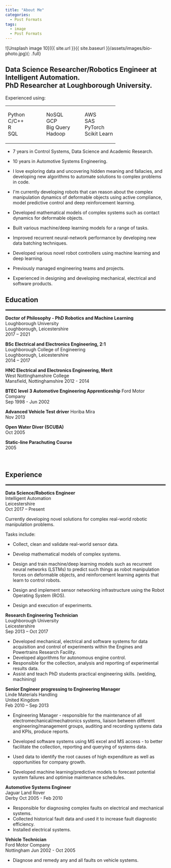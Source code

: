 ```yaml
---
title: "About Me"
categories:
  - Post Formats
tags:
  - image
  - Post Formats
---
```


![Unsplash image 10]({{ site.url }}{{ site.baseurl }}/assets/images/bio-photo.jpg){: .full}

## Data Science Researcher/Robotics Engineer at Intelligent Automation. <br> PhD Researcher at Loughborough University.<br>

Experienced using:

<table>
<tr>
</tr>
<tr>
<td>

Python $~~~~~~~~~~~$ <br>
C/C++              <br>
R                  <br>
SQL<br>

</td>
<td>
  
NoSQL $~~~~~~~~~~~$ <br>
GCP                <br>
Big Query          <br>
Hadoop             <br>
  
</td>
<td>

AWS $~~~~~~~~~~~$ <br>
SAS               <br>
PyTorch           <br>
Scikit Learn      <br>

</td>
</tr>
</table>

* 7 years in Control Systems, Data Science and Academic Research.
* 10 years in Automotive Systems Engineering.

* I love exploring data and uncovering hidden meaning and fallacies, and developing new algorithms to automate solutions to complex problems in code.

* I'm currently developing robots that can reason about the complex manipulation dynamics of deformable objects using active compliance, model predictive control and deep reinforcement learning.

* Developed mathematical models of complex systems such as contact dynamics for deformable objects.

* Built various machine/deep learning models for a range of tasks.

* Improved recurrent neural-network performance by developing new data batching techniques.

* Developed various novel robot controllers using machine learning and deep learning.

* Previously managed engineering teams and projects.

* Experienced in designing and developing mechanical, electrical and software products. 

## **Education**
<hr style="border:2px solid gray"> 

**Doctor of Philosophy - PhD Robotics and Machine Learning**<br>
Loughborough University<br>
Loughborough, Leicestershire<br>
2017 – 2021<br>

**BSc Electrical and Electronics Engineering, 2:1**<br>
Loughborough College of Engineering<br>
Loughborough, Leicestershire<br>
2014 – 2017<br>

**HNC Electrical and Electronics Engineering, Merit**<br>
West Nottinghamshire College<br>
Mansfield, Nottinghamshire
2012 - 2014

**BTEC level 3 Automotive Engineering Apprenticeship**
Ford Motor Company<br>
Sep 1998 - Jun 2002

**Advanced Vehicle Test driver**
Horiba Mira<br>
Nov 2013

**Open Water Diver (SCUBA)**<br>
Oct 2005

**Static-line Parachuting Course**<br>
2005<br>
<br>
<br>
## **Experience**
<hr style="border:2px solid gray"> 

**Data Science/Robotics Engineer**<br>
Intelligent Automation <br>
Leicestershire<br>
Oct 2017 – Present<br>

Currently developing novel solutions for complex real-world robotic manipulation problems.<br>

Tasks include:<br>

* Collect, clean and validate real-world sensor data.

* Develop mathematical models of complex systems.

* Design and train machine/deep learning models such as recurrent neural networks (LSTMs) to predict such things as robot manipulation forces on deformable objects, and reinforcement learning agents that learn to control robots.

* Design and implement sensor networking infrastructure using the Robot Operating System (ROS).

* Design and execution of experiments.

**Research Engineering Technician**<br>
Loughborough University<br>
Leicestershire<br>
Sep 2013 – Oct 2017<br>

* Developed mechanical, electrical and software systems for data acquisition and control of experiments within the Engines and Powertrains Research Facility.
* Developed algorithms for autonomous engine control.
* Responsible for the collection, analysis and reporting of experimental results data.
* Assist and teach PhD students practical engineering skills. (welding, machining)

**Senior Engineer progressing to Engineering Manager**<br>
Linde Materials Handling<br>
United Kingdom<br>
Feb 2010 – Sep 2013<br>

* Engineering Manager - responsible for the maintenance of all electromechanical/mechatronics systems, liaison between different engineering/management groups, auditing and recording systems data and KPIs, produce reports.

* Developed software systems using MS excel and MS access - to better facilitate the collection, reporting and querying of systems data.
* Used data to identify the root causes of high expenditure as well as opportunities for company growth.
* Developed machine learning/predictive models to forecast potential system failures and optimise maintenance schedules.


**Automotive Systems Engineer**<br>
Jaguar Land Rover<br>
Derby
Oct 2005 - Feb 2010<br>

* Responsible for diagnosing complex faults on electrical and mechanical systems. 
* Collected historical fault data and used it to increase fault diagnostic efficiency.
* Installed electrical systems. 

**Vehicle Technician**<br>
Ford Motor Company<br>
Nottingham
Jun 2002 - Oct 2005<br>
* Diagnose and remedy any and all faults on vehicle systems. 



